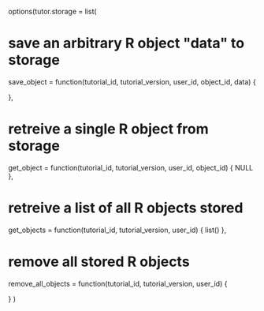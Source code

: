 options(tutor.storage = list(

  # save an arbitrary R object "data" to storage
  save_object = function(tutorial_id, tutorial_version, user_id, object_id, data) {
  
  },
  
  # retreive a single R object from storage
  get_object = function(tutorial_id, tutorial_version, user_id, object_id) { 
    NULL 
  },
  
  # retreive a list of all R objects stored
  get_objects = function(tutorial_id, tutorial_version, user_id) { 
    list() 
  },
  
  # remove all stored R objects
  remove_all_objects = function(tutorial_id, tutorial_version, user_id) {
  
  }
)

